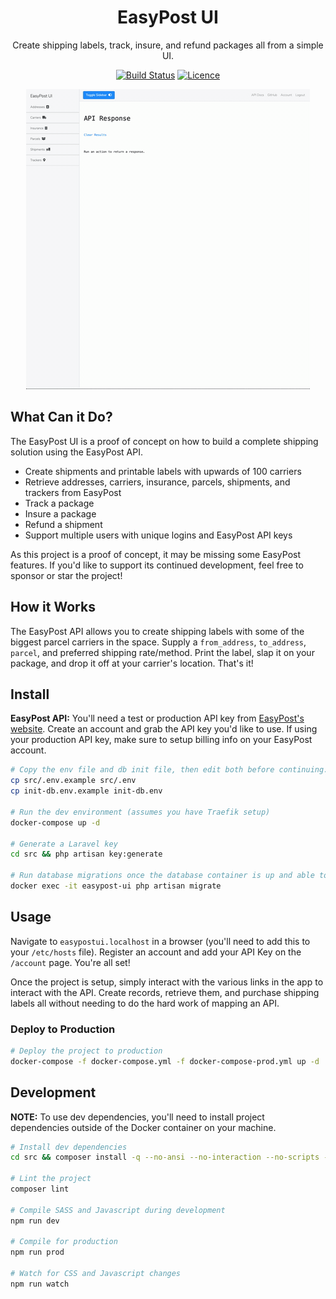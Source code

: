 <div align="center">

# EasyPost UI

Create shipping labels, track, insure, and refund packages all from a simple UI.

[![Build Status](https://github.com/Justintime50/easypost-ui/workflows/build/badge.svg)](https://github.com/Justintime50/easypost-ui/actions)
[![Licence](https://img.shields.io/github/license/justintime50/easypost-ui)](LICENSE)

<img src="https://raw.githubusercontent.com/justintime50/assets/main/src/easypost-ui/showcase.gif" alt="Showcase">

</div>

## What Can it Do?

The EasyPost UI is a proof of concept on how to build a complete shipping solution using the EasyPost API.

- Create shipments and printable labels with upwards of 100 carriers
- Retrieve addresses, carriers, insurance, parcels, shipments, and trackers from EasyPost
- Track a package
- Insure a package
- Refund a shipment
- Support multiple users with unique logins and EasyPost API keys

As this project is a proof of concept, it may be missing some EasyPost features. If you'd like to support its continued development, feel free to sponsor or star the project!

## How it Works

The EasyPost API allows you to create shipping labels with some of the biggest parcel carriers in the space. Supply a `from_address`, `to_address`, `parcel`, and preferred shipping rate/method. Print the label, slap it on your package, and drop it off at your carrier's location. That's it!

## Install

**EasyPost API:** You'll need a test or production API key from [EasyPost's website](https://easypost.com). Create an account and grab the API key you'd like to use. If using your production API key, make sure to setup billing info on your EasyPost account.

```bash
# Copy the env file and db init file, then edit both before continuing. The DB values must match in both files
cp src/.env.example src/.env
cp init-db.env.example init-db.env

# Run the dev environment (assumes you have Traefik setup)
docker-compose up -d

# Generate a Laravel key
cd src && php artisan key:generate

# Run database migrations once the database container is up and able to access connections
docker exec -it easypost-ui php artisan migrate
```

## Usage

Navigate to `easypostui.localhost` in a browser (you'll need to add this to your `/etc/hosts` file). Register an account and add your API Key on the `/account` page. You're all set!

Once the project is setup, simply interact with the various links in the app to interact with the API. Create records, retrieve them, and purchase shipping labels all without needing to do the hard work of mapping an API.

### Deploy to Production

```bash
# Deploy the project to production
docker-compose -f docker-compose.yml -f docker-compose-prod.yml up -d
```

## Development

**NOTE:** To use dev dependencies, you'll need to install project dependencies outside of the Docker container on your machine.

```bash
# Install dev dependencies
cd src && composer install -q --no-ansi --no-interaction --no-scripts --no-suggest --no-progress --prefer-dist

# Lint the project
composer lint

# Compile SASS and Javascript during development
npm run dev

# Compile for production
npm run prod

# Watch for CSS and Javascript changes
npm run watch
```

